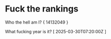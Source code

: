 # Fuck the rankings

Who the hell am I?
{ 14132049 }

What fucking year is it?
[ 2025-03-30T07:20:00Z ]
